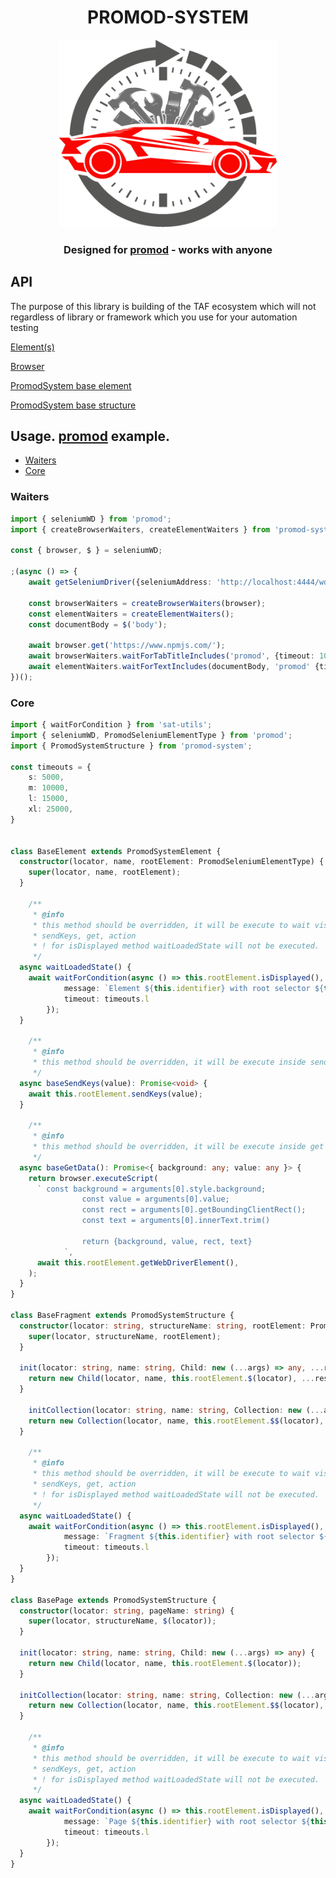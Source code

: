 <p align="center">
	<h1 align="center"> PROMOD-SYSTEM </h1>
	<p align="center"><img style="width:350px;height:300px;" src="./.docs/promod-system.png"/></p>

  <h3 align="center">Designed for <a href="https://www.npmjs.com/package/promod">promod</a> - works with anyone</h3>
</p>

<h2> API </h2>
<p>
The purpose of this library is building of the TAF ecosystem which will not regardless of library or framework which you use for your automation testing
</p>

<p><a href="/.docs/elements.md">Element(s)</a></p>
<p><a href="/.docs/browser.md">Browser</a></p>
<p><a href="/.docs/system-element.md">PromodSystem base element</a></p>
<p><a href="/.docs/system-structure.md">PromodSystem base structure</a></p>

## Usage. [promod](https://www.npmjs.com/package/promod) example.

- [Waiters](#waiters)
- [Core](#core)

### Waiters
```ts
import { seleniumWD } from 'promod';
import { createBrowserWaiters, createElementWaiters } from 'promod-system';

const { browser, $ } = seleniumWD;

;(async () => {
	await getSeleniumDriver({seleniumAddress: 'http://localhost:4444/wd/hub'}, browser);

	const browserWaiters = createBrowserWaiters(browser);
	const elementWaiters = createElementWaiters();
	const documentBody = $('body');

	await browser.get('https://www.npmjs.com/');
	await browserWaiters.waitForTabTitleIncludes('promod', {timeout: 10_000});
	await elementWaiters.waitForTextIncludes(documentBody, 'promod' {timeout: 10_000});
})();
```

### Core
```ts
import { waitForCondition } from 'sat-utils';
import { seleniumWD, PromodSeleniumElementType } from 'promod';
import { PromodSystemStructure } from 'promod-system';

const timeouts = {
	s: 5000,
	m: 10000,
	l: 15000,
	xl: 25000,
}


class BaseElement extends PromodSystemElement {
  constructor(locator, name, rootElement: PromodSeleniumElementType) {
    super(locator, name, rootElement);
  }

	/**
	 * @info
	 * this method should be overridden, it will be execute to wait visibility before next base methods
	 * sendKeys, get, action
	 * ! for isDisplayed method waitLoadedState will not be executed.
	 */
  async waitLoadedState() {
    await waitForCondition(async () => this.rootElement.isDisplayed(), {
			message: `Element ${this.identifier} with root selector ${this.rootLocator} should become visible during ${timeouts.l} ms.`
			timeout: timeouts.l
		});
  }

	/**
	 * @info
	 * this method should be overridden, it will be execute inside sendKeys method, depends on base library/framework specific
	 */
  async baseSendKeys(value): Promise<void> {
    await this.rootElement.sendKeys(value);
  }

	/**
	 * @info
	 * this method should be overridden, it will be execute inside get method, depends on base library/framework specific
	 */
  async baseGetData(): Promise<{ background: any; value: any }> {
    return browser.executeScript(
      `	const background = arguments[0].style.background;
				const value = arguments[0].value;
				const rect = arguments[0].getBoundingClientRect();
				const text = arguments[0].innerText.trim()

				return {background, value, rect, text}
			`,
      await this.rootElement.getWebDriverElement(),
    );
  }
}

class BaseFragment extends PromodSystemStructure {
  constructor(locator: string, structureName: string, rootElement: PromodSeleniumElementType) {
    super(locator, structureName, rootElement);
  }

  init(locator: string, name: string, Child: new (...args) => any, ...rest) {
    return new Child(locator, name, this.rootElement.$(locator), ...rest);
  }

	initCollection(locator: string, name: string, Collection: new (...args) => any, Child: new (...args) => any) {
    return new Collection(locator, name, this.rootElement.$$(locator), Child);
  }

	/**
	 * @info
	 * this method should be overridden, it will be execute to wait visibility before next base methods
	 * sendKeys, get, action
	 * ! for isDisplayed method waitLoadedState will not be executed.
	 */
  async waitLoadedState() {
    await waitForCondition(async () => this.rootElement.isDisplayed(), {
			message: `Fragment ${this.identifier} with root selector ${this.rootLocator} should become visible during ${timeouts.l} ms.`
			timeout: timeouts.l
		});
  }
}

class BasePage extends PromodSystemStructure {
  constructor(locator: string, pageName: string) {
    super(locator, structureName, $(locator));
  }

  init(locator: string, name: string, Child: new (...args) => any) {
    return new Child(locator, name, this.rootElement.$(locator));
  }

  initCollection(locator: string, name: string, Collection: new (...args) => any, Child: new (...args) => any) {
    return new Collection(locator, name, this.rootElement.$$(locator), Child);
  }

	/**
	 * @info
	 * this method should be overridden, it will be execute to wait visibility before next base methods
	 * sendKeys, get, action
	 * ! for isDisplayed method waitLoadedState will not be executed.
	 */
  async waitLoadedState() {
    await waitForCondition(async () => this.rootElement.isDisplayed(), {
			message: `Page ${this.identifier} with root selector ${this.rootLocator} should become visible during ${timeouts.l} ms.`
			timeout: timeouts.l
		});
  }
}
```
